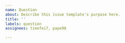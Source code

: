 ```yaml
---
name: Question
about: Describe this issue template's purpose here.
title: ''
labels: question
assignees: timofei7, pape98

---
```



